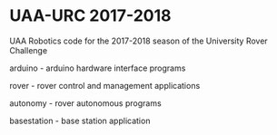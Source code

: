# UAA-URC 2017-2018

UAA Robotics code for the 2017-2018 season of the University Rover Challenge

arduino - arduino hardware interface programs

rover - rover control and management applications

autonomy - rover autonomous programs

basestation - base station application
